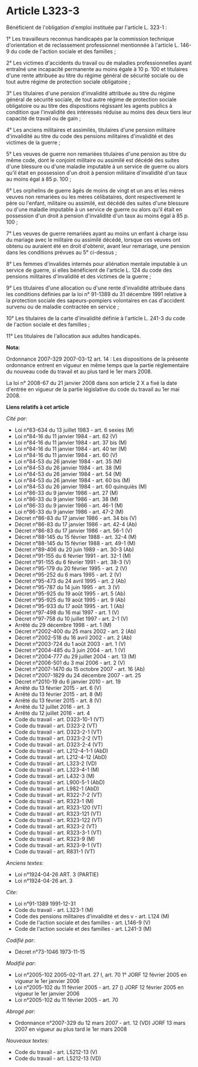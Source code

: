 # Article L323-3

Bénéficient de l'obligation d'emploi instituée par l'article L. 323-1 :

1° Les travailleurs reconnus handicapés par la commission technique d'orientation et de reclassement professionnel mentionnée
à l'article L. 146-9 du code de l'action sociale et des familles ;

2° Les victimes d'accidents du travail ou de maladies professionnelles ayant entraîné une incapacité permanente au moins
égale à 10 p. 100 et titulaires d'une rente attribuée au titre du régime général de sécurité sociale ou de tout autre régime
de protection sociale obligatoire ;

3° Les titulaires d'une pension d'invalidité attribuée au titre du régime général de sécurité sociale, de tout autre régime
de protection sociale obligatoire ou au titre des dispositions régissant les agents publics à condition que l'invalidité des
intéressés réduise au moins des deux tiers leur capacité de travail ou de gain ;

4° Les anciens militaires et assimilés, titulaires d'une pension militaire d'invalidité au titre du code des pensions
militaires d'invalidité et des victimes de la guerre ;

5° Les veuves de guerre non remariées titulaires d'une pension au titre du même code, dont le conjoint militaire ou assimilé
est décédé des suites d'une blessure ou d'une maladie imputable à un service de guerre ou alors qu'il était en possession
d'un droit à pension militaire d'invalidité d'un taux au moins égal à 85 p. 100 ;

6° Les orphelins de guerre âgés de moins de vingt et un ans et les mères veuves non remariées ou les mères célibataires, dont
respectivement le père ou l'enfant, militaire ou assimilé, est décédé des suites d'une blessure ou d'une maladie imputable à
un service de guerre ou alors qu'il était en possession d'un droit à pension d'invalidité d'un taux au moins égal à 85 p.
100 ;

7° Les veuves de guerre remariées ayant au moins un enfant à charge issu du mariage avec le militaire ou assimilé décédé,
lorsque ces veuves ont obtenu ou auraient été en droit d'obtenir, avant leur remariage, une pension dans les conditions
prévues au 5° ci-dessus ;

8° Les femmes d'invalides internés pour aliénation mentale imputable à un service de guerre, si elles bénéficient de
l'article L. 124 du code des pensions militaires d'invalidité et des victimes de la guerre ;

9° Les titulaires d'une allocation ou d'une rente d'invalidité attribuée dans les conditions définies par la loi n° 91-1389
du 31 décembre 1991 relative à la protection sociale des sapeurs-pompiers volontaires en cas d'accident survenu ou de maladie
contractée en service ;

10° Les titulaires de la carte d'invalidité définie à l'article L. 241-3 du code de l'action sociale et des familles ;

11° Les titulaires de l'allocation aux adultes handicapés.

**Nota:**

Ordonnance 2007-329 2007-03-12 art. 14 : Les dispositions de la présente ordonnance entrent en vigueur en même temps que la
partie réglementaire du nouveau code du travail et au plus tard le 1er mars 2008.

La loi n° 2008-67 du 21 janvier 2008 dans son article 2 X a fixé la date d'entrée en vigueur de la partie législative du code
du travail au 1er mai 2008.

**Liens relatifs à cet article**

_Cité par_:

  - Loi n°83-634 du 13 juillet 1983 - art. 6 sexies (M)
  - Loi n°84-16 du 11 janvier 1984 - art. 62 (V)
  - Loi n°84-16 du 11 janvier 1984 - art. 37 bis (M)
  - Loi n°84-16 du 11 janvier 1984 - art. 40 ter (M)
  - Loi n°84-16 du 11 janvier 1984 - art. 60 (V)
  - Loi n°84-53 du 26 janvier 1984 - art. 35 (M)
  - Loi n°84-53 du 26 janvier 1984 - art. 38 (M)
  - Loi n°84-53 du 26 janvier 1984 - art. 54 (M)
  - Loi n°84-53 du 26 janvier 1984 - art. 60 bis (M)
  - Loi n°84-53 du 26 janvier 1984 - art. 60 quinquiès (M)
  - Loi n°86-33 du 9 janvier 1986 - art. 27 (M)
  - Loi n°86-33 du 9 janvier 1986 - art. 38 (M)
  - Loi n°86-33 du 9 janvier 1986 - art. 46-1 (M)
  - Loi n°86-33 du 9 janvier 1986 - art. 47-2 (M)
  - Décret n°86-83 du 17 janvier 1986 - art. 34 bis (V)
  - Décret n°86-83 du 17 janvier 1986 - art. 42-4 (Ab)
  - Décret n°86-83 du 17 janvier 1986 - art. 56-1 (V)
  - Décret n°88-145 du 15 février 1988 - art. 32-4 (M)
  - Décret n°88-145 du 15 février 1988 - art. 49-1 (M)
  - Décret n°89-406 du 20 juin 1989 - art. 30-3 (Ab)
  - Décret n°91-155 du 6 février 1991 - art. 32-1 (M)
  - Décret n°91-155 du 6 février 1991 - art. 38-3 (V)
  - Décret n°95-179 du 20 février 1995 - art. 2 (V)
  - Décret n°95-252 du 6 mars 1995 - art. 2 (V)
  - Décret n°95-473 du 24 avril 1995 - art. 2 (Ab)
  - Décret n°95-787 du 14 juin 1995 - art. 3 (V)
  - Décret n°95-925 du 19 août 1995 - art. 5 (Ab)
  - Décret n°95-925 du 19 août 1995 - art. 9 (Ab)
  - Décret n°95-933 du 17 août 1995 - art. 1 (Ab)
  - Décret n°97-498 du 16 mai 1997 - art. 1 (V)
  - Décret n°97-758 du 10 juillet 1997 - art. 2-1 (V)
  - Arrêté du 29 décembre 1998 - art. 1 (M)
  - Décret n°2002-400 du 25 mars 2002 - art. 2 (Ab)
  - Décret n°2002-518 du 16 avril 2002 - art. 2 (Ab)
  - Décret n°2003-724 du 1 août 2003 - art. 1 (V)
  - Décret n°2004-485 du 3 juin 2004 - art. 1 (V)
  - Décret n°2004-777 du 29 juillet 2004 - art. 13 (M)
  - Décret n°2006-501 du 3 mai 2006 - art. 2 (V)
  - Décret n°2007-1470 du 15 octobre 2007 - art. 16 (Ab)
  - Décret n°2007-1829 du 24 décembre 2007 - art. 25
  - Décret n°2010-19 du 6 janvier 2010 - art. 19
  - Arrêté du 13 février 2015 - art. 6 (V)
  - Arrêté du 13 février 2015 - art. 8 (M)
  - Arrêté du 13 février 2015 - art. 8 (V)
  - Arrêté du 12 juillet 2016 - art. 3
  - Arrêté du 12 juillet 2016 - art. 4
  - Code du travail - art. D323-10-1 (VT)
  - Code du travail - art. D323-2 (VT)
  - Code du travail - art. D323-2-1 (VT)
  - Code du travail - art. D323-2-2 (VT)
  - Code du travail - art. D323-2-4 (VT)
  - Code du travail - art. L212-4-1-1 (AbD)
  - Code du travail - art. L212-4-12 (AbD)
  - Code du travail - art. L323-2 (VD)
  - Code du travail - art. L323-4-1 (M)
  - Code du travail - art. L432-3 (M)
  - Code du travail - art. L900-5-1 (AbD)
  - Code du travail - art. L982-1 (AbD)
  - Code du travail - art. R322-7-2 (VT)
  - Code du travail - art. R323-1 (M)
  - Code du travail - art. R323-120 (VT)
  - Code du travail - art. R323-121 (VT)
  - Code du travail - art. R323-122 (VT)
  - Code du travail - art. R323-2 (VT)
  - Code du travail - art. R323-3-1 (VT)
  - Code du travail - art. R323-9 (M)
  - Code du travail - art. R323-9-1 (VT)
  - Code du travail - art. R831-1 (VT)

_Anciens textes_:

  - Loi n°1924-04-26 ART. 3 (PARTIE)
  - Loi n°1924-04-26 art. 3

_Cite_:

  - Loi n°91-1389 1991-12-31
  - Code du travail - art. L323-1 (M)
  - Code des pensions militaires d'invalidité et des v - art. L124 (M)
  - Code de l'action sociale et des familles - art. L146-9 (V)
  - Code de l'action sociale et des familles - art. L241-3 (M)

_Codifié par_:

  - Décret n°73-1046 1973-11-15

_Modifié par_:

  - Loi n°2005-102 2005-02-11 art. 27 I, art. 70 1° JORF 12 février 2005 en vigueur le 1er janvier 2006
  - Loi n°2005-102 du 11 février 2005 - art. 27 () JORF 12 février 2005 en vigueur le 1er janvier 2006
  - Loi n°2005-102 du 11 février 2005 - art. 70

_Abrogé par_:

  - Ordonnance n°2007-329 du 12 mars 2007 - art. 12 (VD) JORF 13 mars 2007 en vigueur au plus tard le 1er mars 2008

_Nouveaux textes_:

  - Code du travail - art. L5212-13 (V)
  - Code du travail - art. L5212-13 (VD)
